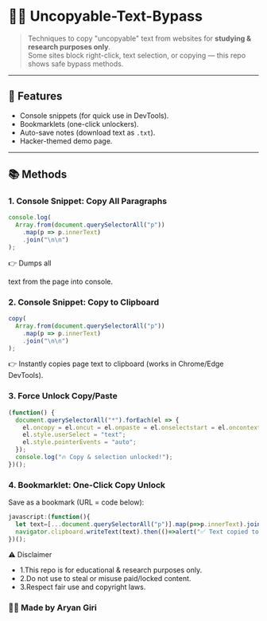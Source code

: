 # 🕵️‍♂️ Uncopyable-Text-Bypass

> Techniques to copy "uncopyable" text from websites for **studying & research purposes only**.  
> Some sites block right-click, text selection, or copying — this repo shows safe bypass methods.

---

## 🚀 Features
- Console snippets (for quick use in DevTools).
- Bookmarklets (one-click unlockers).
- Auto-save notes (download text as `.txt`).
- Hacker-themed demo page.

---

## 📚 Methods

### 1. Console Snippet: Copy All Paragraphs
```js
console.log(
  Array.from(document.querySelectorAll("p"))
    .map(p => p.innerText)
    .join("\n\n")
);
```
👉 Dumps all <p> text from the page into console.

### 2. Console Snippet: Copy to Clipboard
```js
copy(
  Array.from(document.querySelectorAll("p"))
    .map(p => p.innerText)
    .join("\n\n")
);
```
👉 Instantly copies page text to clipboard (works in Chrome/Edge DevTools).
### 3. Force Unlock Copy/Paste
```js
(function() {
  document.querySelectorAll("*").forEach(el => {
    el.oncopy = el.oncut = el.onpaste = el.onselectstart = el.oncontextmenu = null;
    el.style.userSelect = "text";
    el.style.pointerEvents = "auto";
  });
  console.log("🔥 Copy & selection unlocked!");
})();
```
### 4. Bookmarklet: One-Click Copy Unlock
Save as a bookmark (URL = code below):
```js
javascript:(function(){
  let text=[...document.querySelectorAll("p")].map(p=>p.innerText).join("\n\n");
  navigator.clipboard.writeText(text).then(()=>alert("✅ Text copied to clipboard!"));
})();
```
⚠️ Disclaimer
- 1.This repo is for educational & research purposes only.
- 2.Do not use to steal or misuse paid/locked content.
- 3.Respect fair use and copyright laws.

### 👨‍💻 Made by Aryan Giri
  

